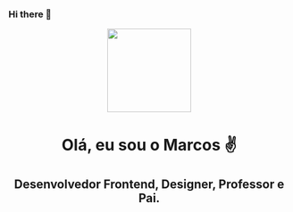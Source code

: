 ### Hi there 👋

<!--
**marcos-nunes-dev/marcos-nunes-dev** is a ✨ _special_ ✨ repository because its `README.md` (this file) appears on your GitHub profile.

Here are some ideas to get you started:

- 🔭 I’m currently working on ...
- 🌱 I’m currently learning ...
- 👯 I’m looking to collaborate on ...
- 🤔 I’m looking for help with ...
- 💬 Ask me about ...
- 📫 How to reach me: ...
- 😄 Pronouns: ...
- ⚡ Fun fact: ...
-->

<p align="center">  <img height="150" src="https://marcosnunes.dev/images/faces/smile.svg">  </p>
<div align="center"> 

# Olá, eu sou o Marcos ✌️ 
## Desenvolvedor Frontend, Designer, Professor e Pai.

</div>
